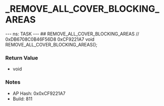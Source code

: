 # _REMOVE_ALL_COVER_BLOCKING_AREAS

--- ns: TASK --- ## REMOVE_ALL_COVER_BLOCKING_AREAS  // 0xDB6708C0B46F56D8 0xCF9221A7 void REMOVE_ALL_COVER_BLOCKING_AREAS();

### Return Value
* void

### Notes
* AP Hash: 0x0xCF9221A7
* Build: 811

